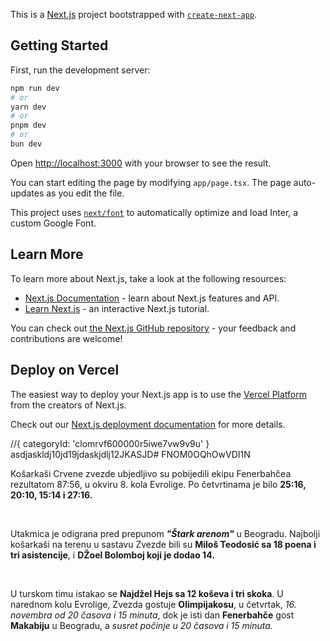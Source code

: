 This is a [Next.js](https://nextjs.org/) project bootstrapped with [`create-next-app`](https://github.com/vercel/next.js/tree/canary/packages/create-next-app).

## Getting Started

First, run the development server:

```bash
npm run dev
# or
yarn dev
# or
pnpm dev
# or
bun dev
```

Open [http://localhost:3000](http://localhost:3000) with your browser to see the result.

You can start editing the page by modifying `app/page.tsx`. The page auto-updates as you edit the file.

This project uses [`next/font`](https://nextjs.org/docs/basic-features/font-optimization) to automatically optimize and load Inter, a custom Google Font.

## Learn More

To learn more about Next.js, take a look at the following resources:

- [Next.js Documentation](https://nextjs.org/docs) - learn about Next.js features and API.
- [Learn Next.js](https://nextjs.org/learn) - an interactive Next.js tutorial.

You can check out [the Next.js GitHub repository](https://github.com/vercel/next.js/) - your feedback and contributions are welcome!

## Deploy on Vercel

The easiest way to deploy your Next.js app is to use the [Vercel Platform](https://vercel.com/new?utm_medium=default-template&filter=next.js&utm_source=create-next-app&utm_campaign=create-next-app-readme) from the creators of Next.js.

Check out our [Next.js deployment documentation](https://nextjs.org/docs/deployment) for more details.

//{ categoryId: 'clomrvf600000r5iwe7vw9v9u' }
asdjaskldj10jd19jdaskjdlj12JKASJD#
FNOM0OQhOwVDI1N

<p>Košarkaši Crvene zvezde ubjedljivo su pobijedili ekipu Fenerbahčea rezultatom 87:56, u okviru 8. kola Evrolige. Po četvrtinama je bilo <strong>25:16, 20:10, 15:14 i 27:16.</strong></p></br> <p>Utakmica je odigrana pred prepunom <strong><em>&quot;Štark arenom&quot;</em></strong> u Beogradu. Najbolji košarkaši na terenu u sastavu Zvezde bili su <strong>Miloš Teodosić sa 18 poena i tri asistencije</strong>, i <strong>DŽoel Bolomboj koji je dodao 14.</strong></p></br> <p>U turskom timu istakao se <strong>Najdžel Hejs sa 12 koševa i tri skoka</strong>. U narednom kolu Evrolige, Zvezda gostuje <strong>Olimpijakosu</strong>, u četvrtak, <em>16. novembra od 20 časova i 15 minuta</em>, dok je isti dan <strong>Fenerbahče</strong> gost <strong>Makabiju</strong> u Beogradu, a <em>susret počinje u 20 časova i 15 minuta.</em></p>  